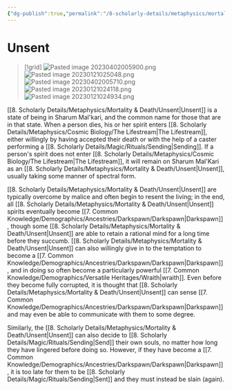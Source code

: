 ```yaml
---
{"dg-publish":true,"permalink":"/8-scholarly-details/metaphysics/mortality-and-death/unsent/","noteIcon":""}
---
```


# Unsent

>[!grid]
>![Pasted image 20230402005900.png](/img/user/x.%20Assets/Attachments/Pasted%20image%2020230402005900.png)
>![Pasted image 20230121025048.png](/img/user/x.%20Assets/Attachments/Pasted%20image%2020230121025048.png)
>![Pasted image 20230402005710.png](/img/user/x.%20Assets/Attachments/Pasted%20image%2020230402005710.png)
>![Pasted image 20230121024118.png](/img/user/x.%20Assets/Attachments/Pasted%20image%2020230121024118.png)
>![Pasted image 20230121024934.png](/img/user/x.%20Assets/Attachments/Pasted%20image%2020230121024934.png)

[[8. Scholarly Details/Metaphysics/Mortality & Death/Unsent\|Unsent]] is a state of being in Sharum Mal'kari, and the common name for those that are in that state. When a person dies, his or her spirit enters [[8. Scholarly Details/Metaphysics/Cosmic Biology/The Lifestream\|The Lifestream]], either willingly by having accepted their death or with the help of a caster performing a [[8. Scholarly Details/Magic/Rituals/Sending\|Sending]]. If a person's spirit does not enter [[8. Scholarly Details/Metaphysics/Cosmic Biology/The Lifestream\|The Lifestream]], it will remain on Sharum Mal'Kari as an [[8. Scholarly Details/Metaphysics/Mortality & Death/Unsent\|Unsent]], usually taking some manner of spectral form. 

[[8. Scholarly Details/Metaphysics/Mortality & Death/Unsent\|Unsent]] are typically overcome by malice and often begin to resent the living; in the end, all [[8. Scholarly Details/Metaphysics/Mortality & Death/Unsent\|Unsent]] spirits eventually become [[7. Common Knowledge/Demographics/Ancestries/Darkspawn/Darkspawn\|Darkspawn]], though some [[8. Scholarly Details/Metaphysics/Mortality & Death/Unsent\|Unsent]] are able to retain a rational mind for a long time before they succumb. [[8. Scholarly Details/Metaphysics/Mortality & Death/Unsent\|Unsent]] can also willingly give in to the temptation to become a [[7. Common Knowledge/Demographics/Ancestries/Darkspawn/Darkspawn\|Darkspawn]], and in doing so often become a particularly powerful [[7. Common Knowledge/Demographics/Versatile Heritages/Wraith\|wraith]]. Even before they become fully corrupted, it is thought that [[8. Scholarly Details/Metaphysics/Mortality & Death/Unsent\|Unsent]] can sense [[7. Common Knowledge/Demographics/Ancestries/Darkspawn/Darkspawn\|Darkspawn]] and may even be able to communicate with them to some degree. 

Similarly, the [[8. Scholarly Details/Metaphysics/Mortality & Death/Unsent\|Unsent]] can also decide to [[8. Scholarly Details/Magic/Rituals/Sending\|Send]] their own souls, no matter how long they have lingered before doing so. However, if they have become a [[7. Common Knowledge/Demographics/Ancestries/Darkspawn/Darkspawn\|Darkspawn]], it is too late for them to be [[8. Scholarly Details/Magic/Rituals/Sending\|Sent]] and they must instead be slain (again). 